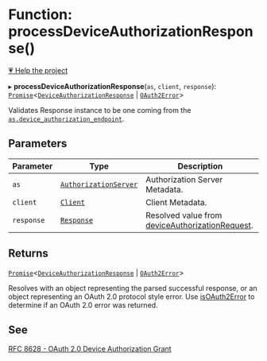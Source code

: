 # Function: processDeviceAuthorizationResponse()

[💗 Help the project](https://github.com/sponsors/panva)

▸ **processDeviceAuthorizationResponse**(`as`, `client`, `response`): [`Promise`](https://developer.mozilla.org/docs/Web/JavaScript/Reference/Global_Objects/Promise)\<[`DeviceAuthorizationResponse`](../interfaces/DeviceAuthorizationResponse.md) \| [`OAuth2Error`](../interfaces/OAuth2Error.md)\>

Validates Response instance to be one coming from the
[`as.device_authorization_endpoint`](../interfaces/AuthorizationServer.md#device_authorization_endpoint).

## Parameters

| Parameter | Type | Description |
| ------ | ------ | ------ |
| `as` | [`AuthorizationServer`](../interfaces/AuthorizationServer.md) | Authorization Server Metadata. |
| `client` | [`Client`](../interfaces/Client.md) | Client Metadata. |
| `response` | [`Response`](https://developer.mozilla.org/docs/Web/API/Response) | Resolved value from [deviceAuthorizationRequest](deviceAuthorizationRequest.md). |

## Returns

[`Promise`](https://developer.mozilla.org/docs/Web/JavaScript/Reference/Global_Objects/Promise)\<[`DeviceAuthorizationResponse`](../interfaces/DeviceAuthorizationResponse.md) \| [`OAuth2Error`](../interfaces/OAuth2Error.md)\>

Resolves with an object representing the parsed successful response, or an object
  representing an OAuth 2.0 protocol style error. Use [isOAuth2Error](isOAuth2Error.md) to determine if an
  OAuth 2.0 error was returned.

## See

[RFC 8628 - OAuth 2.0 Device Authorization Grant](https://www.rfc-editor.org/rfc/rfc8628.html#section-3.1)
